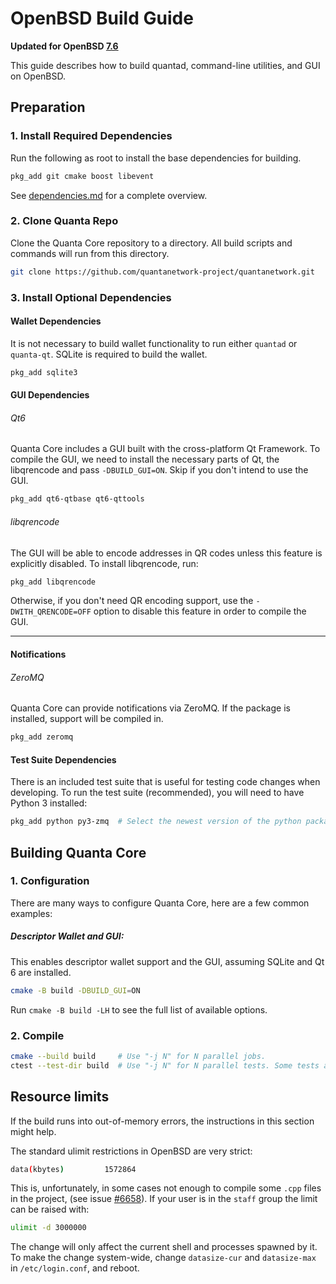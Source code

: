 # OpenBSD Build Guide

**Updated for OpenBSD [7.6](https://www.openbsd.org/76.html)**

This guide describes how to build quantad, command-line utilities, and GUI on OpenBSD.

## Preparation

### 1. Install Required Dependencies
Run the following as root to install the base dependencies for building.

```bash
pkg_add git cmake boost libevent
```

See [dependencies.md](dependencies.md) for a complete overview.

### 2. Clone Quanta Repo
Clone the Quanta Core repository to a directory. All build scripts and commands will run from this directory.
``` bash
git clone https://github.com/quantanetwork-project/quantanetwork.git
```

### 3. Install Optional Dependencies

#### Wallet Dependencies

It is not necessary to build wallet functionality to run either `quantad` or `quanta-qt`.
SQLite is required to build the wallet.


``` bash
pkg_add sqlite3
```

#### GUI Dependencies
###### Qt6

Quanta Core includes a GUI built with the cross-platform Qt Framework. To compile the GUI, we need to install
the necessary parts of Qt, the libqrencode and pass `-DBUILD_GUI=ON`. Skip if you don't intend to use the GUI.

```bash
pkg_add qt6-qtbase qt6-qttools
```

###### libqrencode

The GUI will be able to encode addresses in QR codes unless this feature is explicitly disabled. To install libqrencode, run:

```bash
pkg_add libqrencode
```

Otherwise, if you don't need QR encoding support, use the `-DWITH_QRENCODE=OFF` option to disable this feature in order to compile the GUI.

---

#### Notifications
###### ZeroMQ

Quanta Core can provide notifications via ZeroMQ. If the package is installed, support will be compiled in.
```bash
pkg_add zeromq
```

#### Test Suite Dependencies
There is an included test suite that is useful for testing code changes when developing.
To run the test suite (recommended), you will need to have Python 3 installed:

```bash
pkg_add python py3-zmq  # Select the newest version of the python package if necessary.
```

## Building Quanta Core

### 1. Configuration

There are many ways to configure Quanta Core, here are a few common examples:

##### Descriptor Wallet and GUI:
This enables descriptor wallet support and the GUI, assuming SQLite and Qt 6 are installed.

```bash
cmake -B build -DBUILD_GUI=ON
```

Run `cmake -B build -LH` to see the full list of available options.

### 2. Compile

```bash
cmake --build build     # Use "-j N" for N parallel jobs.
ctest --test-dir build  # Use "-j N" for N parallel tests. Some tests are disabled if Python 3 is not available.
```

## Resource limits

If the build runs into out-of-memory errors, the instructions in this section
might help.

The standard ulimit restrictions in OpenBSD are very strict:
```bash
data(kbytes)         1572864
```

This is, unfortunately, in some cases not enough to compile some `.cpp` files in the project,
(see issue [#6658](https://github.com/bitcoin/bitcoin/issues/6658)).
If your user is in the `staff` group the limit can be raised with:
```bash
ulimit -d 3000000
```
The change will only affect the current shell and processes spawned by it. To
make the change system-wide, change `datasize-cur` and `datasize-max` in
`/etc/login.conf`, and reboot.
